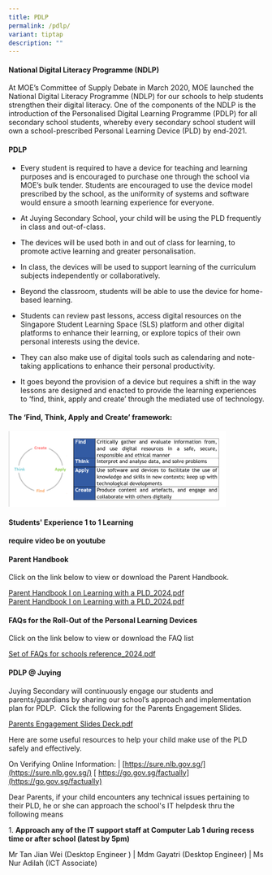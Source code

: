 ```yaml
---
title: PDLP
permalink: /pdlp/
variant: tiptap
description: ""
---
```

<h4><strong>National Digital Literacy Programme (NDLP)</strong></h4>
<p>At MOE’s Committee of Supply Debate in March 2020, MOE launched the National
Digital Literacy&nbsp;Programme&nbsp;(NDLP) for our schools to help students
strengthen their digital literacy. One of the components of the NDLP is
the introduction of the&nbsp;Personalised&nbsp;Digital Learning&nbsp;Programme&nbsp;(PDLP)
for all secondary school students, whereby every secondary school student
will own a school-prescribed Personal Learning Device (PLD) by end-2021.</p>
<h4><strong>PDLP</strong></h4>
<ul data-tight="true" class="tight">
<li>
<p>Every student is required to have a device for teaching and learning purposes
and is encouraged to purchase one through the school via MOE’s bulk tender.
Students are encouraged to use the device model prescribed by the school,
as the uniformity of systems and software would ensure a smooth learning
experience for everyone.</p>
</li>
<li>
<p>At Juying Secondary School, your child will be using the PLD frequently
in class and out-of-class.</p>
</li>
<li>
<p>The devices will be used both in and out of class for learning, to promote
active learning and greater personalisation.</p>
</li>
<li>
<p>In class, the devices will be used to support learning of the curriculum
subjects independently or collaboratively.</p>
</li>
<li>
<p>Beyond the classroom, students will be able to use the device for home-based
learning.</p>
</li>
<li>
<p>Students can review past lessons, access digital resources on the Singapore
Student Learning Space (SLS) platform and other digital platforms to enhance
their learning, or explore topics of their own personal interests using
the device.</p>
</li>
<li>
<p>They can also make use of digital tools such as calendaring and note-taking
applications to enhance their personal productivity.</p>
</li>
<li>
<p>It goes beyond the provision of a device but requires a shift in the way
lessons are designed and enacted to provide the learning experiences to
‘find, think, apply and create’ through the mediated use of technology.</p>
</li>
</ul>
<h4><strong>The ‘Find, Think, Apply and Create’ framework:</strong></h4>
<div class="isomer-image-wrapper">
<img style="width:85%" height="auto" width="100%" src="/images/pdlp1.jpg">
</div>
<h4><strong>Students' Experience 1 to 1 Learning</strong></h4>
<p><strong>require video be on youtube</strong>
</p>
<h4><strong>Parent Handbook</strong></h4>
<p>Click on the link below to view or download the Parent Handbook.</p>
<p><a href="/files/IP2___Parent_Handbook__I__2024_FINAL.pdf" rel="noopener noreferrer nofollow" target="_blank">Parent Handbook I on Learning with a PLD_2024.pdf</a> 
<br><a href="/files/IP3___Parent_Handbook__II__2024_FINAL.pdf" rel="noopener noreferrer nofollow" target="_blank">Parent Handbook I on Learning with a PLD_2024.pdf</a>
</p>
<h4><strong>FAQs for the Roll-Out of the Personal Learning Devices</strong></h4>
<p>Click on the link below to view or download the FAQ list</p>
<p><a href="/files/set of faqs for schools reference_2023.pdf" rel="noopener noreferrer nofollow" target="_blank">Set of FAQs for schools reference_2024.pdf</a>
</p>
<h4><strong>PDLP @ Juying</strong></h4>
<p>Juying Secondary will continuously engage our students and parents/guardians
by sharing our school’s&nbsp;approach and implementation plan for PDLP.&nbsp;
Click the following for the Parents Engagement Slides.</p>
<p><a href="/files/Parent%20Engagement%20Deck.pdf" rel="noopener noreferrer nofollow" target="_blank">Parents Engagement Slides Deck.pdf</a>
</p>
<p>Here are some useful resources to help your child make use of the PLD
safely and effectively.</p>
<p>On Verifying Online Information: | [<a href="https://sure.nlb.gov.sg/](https://sure.nlb.gov.sg/)" rel="noopener noreferrer nofollow" target="_blank">https://sure.nlb.gov.sg/](https://sure.nlb.gov.sg/)</a> [
<a href="https://go.gov.sg/factually](https://go.gov.sg/factually)" rel="noopener noreferrer nofollow" target="_blank">https://go.gov.sg/factually](https://go.gov.sg/factually)</a>
</p>
<p></p>
<p>Dear Parents, if your child encounters any technical issues pertaining
to their PLD, he or she can approach the school's IT helpdesk thru the
following means</p>
<p>1. <strong>Approach any of the IT support staff at Computer Lab 1 during recess time or after school (latest by 5pm)</strong>
</p>
<p>Mr Tan Jian Wei (Desktop Engineer ) | Mdm Gayatri (Desktop Engineer) |
Ms Nur Adilah (ICT Associate)</p>
<p></p>
<p></p>
<p></p>
<p></p>